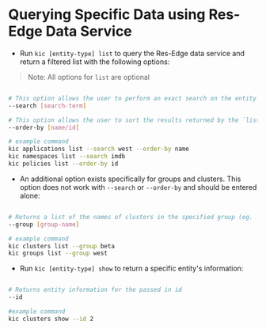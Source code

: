 # Querying Specific Data using Res-Edge Data Service

- Run `kic [entity-type] list` to query the Res-Edge data service and return a filtered list with the following options:

> Note: All options for `list` are optional

```bash

# This option allows the user to perform an exact search on the entity name, tags, or metadata (eg. `imdb`, `west`)
--search [search-term]

# This option allows the user to sort the results returned by the `list` by name or id. The default sort is by id.
--order-by [name/id]

# example command
kic applications list --search west --order-by name
kic namespaces list --search imdb
kic policies list --order-by id

```

- An additional option exists specifically for groups and clusters. This option does not work with `--search` or `--order-by` and should be entered alone:

```bash

# Returns a list of the names of clusters in the specified group (eg. `beta`)
--group [group-name]

# example command
kic clusters list --group beta
kic groups list --group west

```

- Run `kic [entity-type] show` to return a specific entity's information:

```bash

# Returns entity information for the passed in id
--id

#example command
kic clusters show --id 2

```
